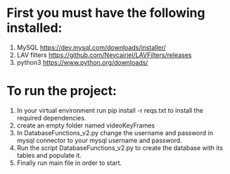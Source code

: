 # First you must have the following installed:

1. MySQL       https://dev.mysql.com/downloads/installer/
2. LAV filters https://github.com/Nevcairiel/LAVFilters/releases
3. python3     https://www.python.org/downloads/

# To run the project:

1. In your virtual environment run pip install -r reqs.txt to install the required dependencies.
2. create an empty folder named videoKeyFrames
3. In DatabaseFunctions_v2.py change the username and password in mysql connector to your mysql username and password.
4. Run the script DatabaseFunctions_v2.py to create the database with its tables and populate it.
5. Finally run main file in order to start.
